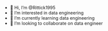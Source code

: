- 👋 Hi, I’m @Rittick1995
- 👀 I’m interested in data engineering
- 🌱 I’m currently learning data engineering
- 💞️ I’m looking to collaborate on data engineer

<!---
Rittick1995/Rittick1995 is a ✨ special ✨ repository because its `README.md` (this file) appears on your GitHub profile.
You can click the Preview link to take a look at your changes.
--->
